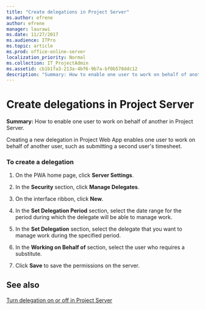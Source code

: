 ```yaml
---
title: "Create delegations in Project Server"
ms.author: efrene
author: efrene
manager: laurawi
ms.date: 11/27/2017
ms.audience: ITPro
ms.topic: article
ms.prod: office-online-server
localization_priority: Normal
ms.collection: IT_ProjectAdmin
ms.assetid: cb1b1fa3-213a-4bf6-9b7a-bf0b578ddc12
description: "Summary: How to enable one user to work on behalf of another in Project Server."
---
```


# Create delegations in Project Server
 
 **Summary:** How to enable one user to work on behalf of another in Project Server.
  
Creating a new delegation in Project Web App enables one user to work on behalf of another user, such as submitting a second user's timesheet.
  
### To create a delegation

1. On the PWA home page, click **Server Settings**.
    
2. In the **Security** section, click **Manage Delegates**.
    
3. On the interface ribbon, click **New**.
    
4. In the **Set Delegation Period** section, select the date range for the period during which the delegate will be able to manage work.
    
5. In the **Set Delegation** section, select the delegate that you want to manage work during the specified period.
    
6. In the **Working on Behalf of** section, select the user who requires a substitute.
    
7. Click **Save** to save the permissions on the server.
    
## See also

#### 

[Turn delegation on or off in Project Server](turn-delegation-on-or-off-in-project-server.md)

